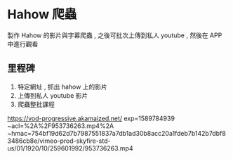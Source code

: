 # Hahow 爬蟲
製作 Hahow 的影片與字幕爬蟲 , 之後可批次上傳到私人 youtube , 然後在 APP 中進行觀看 

## 里程碑

1. 特定網址 , 抓出 hahow 上的影片
2. 上傳到私人 youtube 影片
3. 爬蟲整批課程 


https://vod-progressive.akamaized.net/
exp=1589784939
~acl=%2A%2F953736263.mp4%2A
~hmac=754bf19d62d7b7987551837a7db1ad30b8acc20a1fdeb7b142b7dbf83486cb8e/vimeo-prod-skyfire-std-us/01/1920/10/259601992/953736263.mp4
